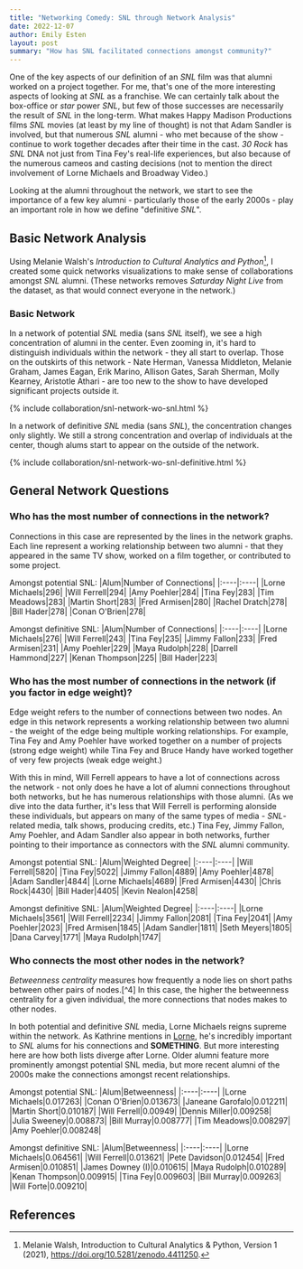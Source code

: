 ```yaml
---
title: "Networking Comedy: SNL through Network Analysis"
date: 2022-12-07
author: Emily Esten
layout: post
summary: "How has SNL facilitated connections amongst community?"
---
```

One of the key aspects of our definition of an *SNL* film was that alumni worked on a project together. For me, that's one of the more interesting aspects of looking at *SNL* as a franchise. We can certainly talk about the box-office or *star* power *SNL*, but few of those successes are necessarily the result of *SNL* in the long-term. What makes Happy Madison Productions films *SNL* movies (at least by my line of thought) is not that Adam Sandler is involved, but that numerous *SNL* alumni - who met because of the show - continue to work together decades after their time in the cast. *30 Rock* has *SNL* DNA not just from Tina Fey's real-life experiences, but also because of the numerous cameos and casting decisions (not to mention the direct involvement of Lorne Michaels and Broadway Video.)

Looking at the alumni throughout the network, we start to see the importance of a few key alumni - particularly those of the early 2000s - play an important role in how we define "definitive *SNL*".

## Basic Network Analysis
Using Melanie Walsh's *Introduction to Cultural Analytics and Python*[^1], I created some quick networks visualizations to make sense of collaborations amongst *SNL* alumni. (These networks removes *Saturday Night Live* from the dataset, as that would connect everyone in the network.)

### Basic Network

In a network of potential *SNL* media (sans *SNL* itself), we see a high concentration of alumni in the center. Even zooming in, it's hard to distinguish individuals within the network - they all start to overlap. Those on the outskirts of this network - Nate Herman, Vanessa Middleton, Melanie Graham, James Eagan, Erik Marino, Allison Gates, Sarah Sherman, Molly Kearney, Aristotle Athari - are too new to the show to have developed significant projects outside it.

{% include collaboration/snl-network-wo-snl.html %}

In a network of definitive *SNL* media (sans *SNL*), the concentration changes only slightly. We still a strong concentration and overlap of individuals at the center, though alums start to appear on the outside of the network.

{% include collaboration/snl-network-wo-snl-definitive.html %}

## General Network Questions
### Who has the most number of connections in the network?
Connections in this case are represented by the lines in the network graphs. Each line represent a working relationship between two alumni - that they appeared in the same TV show, worked on a film together, or contributed to some project.  

Amongst potential SNL:
|Alum|Number of Connections|
|:----|:----|
|Lorne Michaels|296|
|Will Ferrell|294|
|Amy Poehler|284|
|Tina Fey|283|
|Tim Meadows|283|
|Martin Short|283|
|Fred Armisen|280|
|Rachel Dratch|278|
|Bill Hader|278|
|Conan O'Brien|278|

Amongst definitive SNL:
|Alum|Number of Connections|
|:----|:----|
|Lorne Michaels|276|
|Will Ferrell|243|
|Tina Fey|235|
|Jimmy Fallon|233|
|Fred Armisen|231|
|Amy Poehler|229|
|Maya Rudolph|228|
|Darrell Hammond|227|
|Kenan Thompson|225|
|Bill Hader|223|


### Who has the most number of connections in the network (if you factor in edge weight)?
Edge weight refers to the number of connections between two nodes. An edge in this network represents a working relationship between two alumni - the weight of the edge being multiple working relationships. For example, Tina Fey and Amy Poehler have worked together on a number of projects (strong edge weight) while Tina Fey and Bruce Handy have worked together of very few projects (weak edge weight.)

With this in mind, Will Ferrell appears to have a lot of connections across the network - not only does he have a lot of alumni connections throughout both networks, but he has numerous relationships with those alumni. (As we dive into the data further, it's less that Will Ferrell is performing alonside these individuals, but appears on many of the same types of media - *SNL*-related media, talk shows, producing credits, etc.) Tina Fey, Jimmy Fallon, Amy Poehler, and Adam Sandler also appear in both networks, further pointing to their importance as connectors with the *SNL* alumni community.   

Amongst potential SNL:
|Alum|Weighted Degree|
|:----|:----|
|Will Ferrell|5820|
|Tina Fey|5022|
|Jimmy Fallon|4889|
|Amy Poehler|4878|
|Adam Sandler|4844|
|Lorne Michaels|4689|
|Fred Armisen|4430|
|Chris Rock|4430|
|Bill Hader|4405|
|Kevin Nealon|4258|

Amongst definitive SNL:
|Alum|Weighted Degree|
|:----|:----|
|Lorne Michaels|3561|
|Will Ferrell|2234|
|Jimmy Fallon|2081|
|Tina Fey|2041|
|Amy Poehler|2023|
|Fred Armisen|1845|
|Adam Sandler|1811|
|Seth Meyers|1805|
|Dana Carvey|1771|
|Maya Rudolph|1747|

### Who connects the most other nodes in the network?

*Betweenness centrality* measures how frequently a node lies on short paths between other pairs of nodes.[^4] In this case, the higher the betweenness centrality for a given individual, the more connections that nodes makes to other nodes.

In both potential and definitive *SNL* media, Lorne Michaels reigns supreme within the network. As Kathrine mentions in [Lorne](), he's incredibly important to *SNL* alums for his connections and **SOMETHING**. But more interesting here are how both lists diverge after Lorne. Older alumni feature more prominently amongst potential SNL media, but more recent alumni of the 2000s make the connections amongst recent relationships.

Amongst potential SNL:
|Alum|Betweenness|
|:----|:----|
|Lorne Michaels|0.017263|
|Conan O'Brien|0.013673|
|Janeane Garofalo|0.012211|
|Martin Short|0.010187|
|Will Ferrell|0.00949|
|Dennis Miller|0.009258|
|Julia Sweeney|0.008873|
|Bill Murray|0.008777|
|Tim Meadows|0.008297|
|Amy Poehler|0.008248|

Amongst definitive SNL:
|Alum|Betweenness|
|:----|:----|
|Lorne Michaels|0.064561|
|Will Ferrell|0.013621|
|Pete Davidson|0.012454|
|Fred Armisen|0.010851|
|James Downey (I)|0.010615|
|Maya Rudolph|0.010289|
|Kenan Thompson|0.009915|
|Tina Fey|0.009603|
|Bill Murray|0.009263|
|Will Forte|0.009210|




## References
[^1]: Melanie Walsh, Introduction to Cultural Analytics & Python, Version 1 (2021), https://doi.org/10.5281/zenodo.4411250. 
